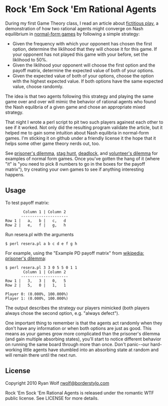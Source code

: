 Rock 'Em Sock 'Em Rational Agents
====

During my first Game Theory class, I read an article about [fictitious play](http://en.wikipedia.org/wiki/Fictitious_play), a demonstration of how two rational agents might converge on Nash equilibrium in [normal-form games](http://en.wikipedia.org/wiki/Normal-form_game) by following a simple strategy:

* Given the frequency with which your opponent has chosen the first option, determine the liklihood that they will choose it for this game. If your opponent has not played this game with your before, set the liklihood to 50%.
* Given the liklihood your opponent will choose the first option and the payoff matrix, determine the expected value of both of your options.
* Given the expected value of both of your options, choose the option with the highest expected value. If both options have the same expected value, choose randomly.

The idea is that two agents following this strategy and playing the same game over and over will mimic the behavior of rational agents who found the Nash equlibria of a given game and chose an appropriate mixed strategy.

That night I wrote a perl script to pit two such players againest each other to see if it worked. Not only did the resulting program validate the article, but it helped me to gain some intuition about Nash equlibria in normal-form games. I'm sticking it on github under a friendly license it the hope that it helps some other game theory nerds out, too.

See [prisoner's dilemma](http://en.wikipedia.org/wiki/Prisoner%27s_dilemma), [stag hunt](http://en.wikipedia.org/wiki/Stag_hunt), [deadlock](http://en.wikipedia.org/wiki/Deadlock_%28game_theory%29), and [volunteer's dilemma](http://en.wikipedia.org/wiki/Volunteer%27s_dilemma) for examples of normal form games. Once you've gotten the hang of it (where "it" is "you need to pick 8 numbers to go in the boxes for the payoff matrix"), try creating your own games to see if anything interesting happens.

Usage
-----

To test payoff matrix:

            Column 1 | Column 2
           ---------------------
    Row 1 |   a,   b |   c,   d
    Row 2 |   e,   f |   g,   h

Run resera.pl with the arguments

    $ perl resera.pl a b c d e f g h

For example, using the "Example PD payoff matrix" from [wikipedia: prisoner's dilemma](http://en.wikipedia.org/wiki/Prisoner%27s_dilemma):

    $ perl resera.pl 3 3 0 5 5 0 1 1
            Column 1 | Column 2
           ---------------------
    Row 1 |   3,   3 |   0,   5
    Row 2 |   5,   0 |   1,   1

    Player 0: (0.000%, 100.000%)
    Player 1: (0.000%, 100.000%)

The output describes the strategy our players mimicked (both players always chose the second option, e.g. "always defect").

One important thing to remember is that the agents act randomly when they don't have any information or when both options are just as good. This means as your games grow more complicated than the prisoner's dilemma (and gain multiple absorbing states), you'll start to notice different behavior on running the same board through more than once. Don't panic--our hard-working little agents have stumbled into an absorbing state at random and will remain there until the next run.

License
-----

Copyright 2010 Ryan Wolf <rwolf@borderstylo.com>

Rock 'Em Sock 'Em Rational Agents is released under the romantic WTF public license. See LICENSE for more details.
